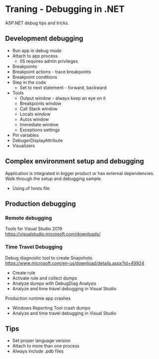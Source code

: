 # Traning - Debugging in .NET

ASP.NET debug tips and tricks.

## Development debugging

* Run app in debug mode
* Attach to app process
    * IIS requires admin privileges 
* Breakpoints
* Breakpoint actions - trace breakpoints
* Breakpoint conditions  
* Step in the code 
    * Set to next statement - forward, backward
* Tools
    * Output window - always keep an eye on it
    * Breakpoints window
    * Call Stack window
    * Locals window
    * Autos window
    * Immediate window
    * Exceptions settings
* Pin variables 
* DebugerDisplayAttribute
* Visualizers 

## Complex environment setup and debugging

Application is integrated in bigger product or has external dependencies.  
Walk through the setup and debugging sample.

* Using of hosts file

## Production debugging

### Remote debugging

Tools for Visual Studio 2019  
https://visualstudio.microsoft.com/downloads/

### Time Travel Debugging 

Debug diagnostic tool to create Snapshots.  
https://www.microsoft.com/en-us/download/details.aspx?id=49924

* Create rule
* Activate rule and collect dumps
* Analyze dumps with DebugDiag Analysis
* Analyze and time travel debugging in Visual Studio

Production runtime app crashes

* Windows Reporting Tool crash dumps
* Analyze and time travel debugging in Visual Studio

## Tips

* Set proper language version
* Attach to more than one process
* Always include .pdb files